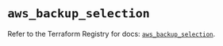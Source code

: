 # `aws_backup_selection`

Refer to the Terraform Registry for docs: [`aws_backup_selection`](https://registry.terraform.io/providers/hashicorp/aws/5.94.1/docs/resources/backup_selection).
